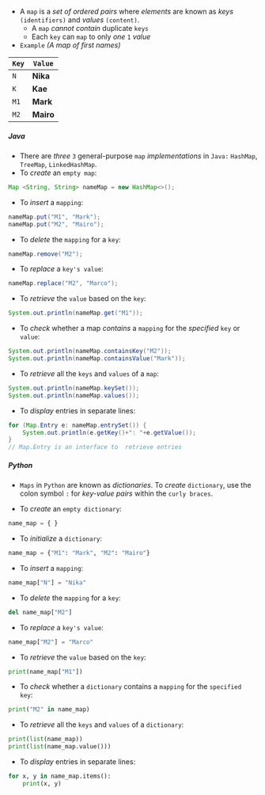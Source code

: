 - A `map` is a *set of ordered pairs* where *elements* are known as *keys* `(identifiers)` and *values* `(content)`.
	- A `map` *cannot contain* duplicate `keys`
	- Each `key` can `map` to only *one* `1` *value*
- `Example` *(A map of first names)*

| `Key` | `Value` |
| --- | --- |
| `N` | **Nika** |
| `K` | **Kae** |
| `M1` | **Mark** |
| `M2` | **Mairo** |

##### Java

- There are *three* `3` general-purpose `map` *implementations* in `Java:` `HashMap`, `TreeMap`, `LinkedHashMap`.
- To *create* an `empty map`:
```java
Map <String, String> nameMap = new HashMap<>();
```

- To *insert* a `mapping`:
```java
nameMap.put("M1", "Mark");
nameMap.put("M2", "Mairo");
```

- To *delete* the `mapping` for a `key`:
```java
nameMap.remove("M2");
```

- To *replace* a `key's value`:
```java
nameMap.replace("M2", "Marco");
```

- To *retrieve* the `value` based on the `key`:
```java
System.out.println(nameMap.get("M1"));
```

- To *check* whether a map *contains* a `mapping` for the *specified* `key` or `value`:
```java
System.out.println(nameMap.containsKey("M2"));
System.out.println(nameMap.containsValue("Mark"));
```

- To *retrieve* all the `keys` and `values` of a `map`:
```java
System.out.println(nameMap.keySet());
System.out.println(nameMap.values());
```

- To *display* entries in separate lines:
```java
for (Map.Entry e: nameMap.entrySet()) {
	System.out.println(e.getKey()+": "+e.getValue());
}
// Map.Entry is an interface to  retrieve entries
```

##### Python
- `Maps` in `Python` are known as *dictionaries*. To *create* `dictionary`, use the colon symbol `:` for *key-value pairs* within the `curly braces`.

- To *create* an `empty dictionary`:
```python
name_map = { }
```

- To *initialize* a `dictionary`:
```python
name_map = {"M1": "Mark", "M2": "Mairo"}
```

- To *insert* a `mapping`:
```python
name_map["N"] = "Nika"
```

- To *delete* the `mapping` for a `key`:
```python
del name_map["M2"]
```

- To *replace* a `key's value`:
```python
name_map["M2"] = "Marco"
```

- To *retrieve* the `value` based on the `key`:
```python
print(name_map["M1"])
```

- To *check* whether a `dictionary` contains a `mapping` for the `specified key`:
```python
print("M2" in name_map)
```

- To *retrieve* all the `keys` and `values` of a `dictionary`:
```python
print(list(name_map))
print(list(name_map.value()))
```

- To *display* entries in separate lines:
```python
for x, y in name_map.items():
	print(x, y)
```